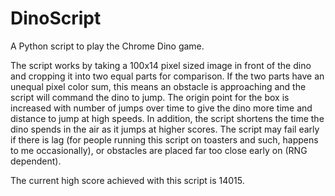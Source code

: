# DinoScript

A Python script to play the Chrome Dino game.

The script works by taking a 100x14 pixel sized image in front of the dino and cropping it into two equal parts for comparison. If the two parts have an unequal pixel color sum, this means an obstacle is approaching and the script will command the dino to jump. The origin point for the box is increased with number of jumps over time to give the dino more time and distance to jump at high speeds. In addition, the script shortens the time the dino spends in the air as it jumps at higher scores. 
The script may fail early if there is lag (for people running this script on toasters and such, happens to me occasionally), or obstacles are placed far too close early on (RNG dependent).

The current high score achieved with this script is 14015.
